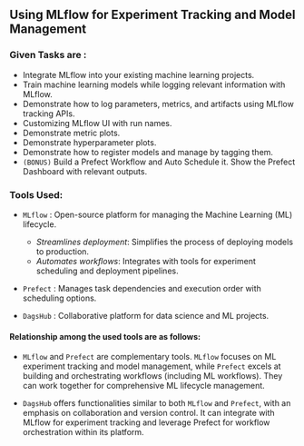 ## Using MLflow for Experiment Tracking and Model Management
### Given Tasks are :
- Integrate MLflow into your existing machine learning projects.
- Train machine learning models while logging relevant information with MLflow.
- Demonstrate how to log parameters, metrics, and artifacts using MLflow tracking APIs.
- Customizing MLflow UI with run names.
- Demonstrate metric plots.
- Demonstrate hyperparameter plots.
- Demonstrate how to register models and manage by tagging them.
- `(BONUS)` Build a Prefect Workflow and Auto Schedule it. Show the Prefect Dashboard with relevant outputs.

### Tools Used:
- `MLflow` : Open-source platform for managing the Machine Learning (ML) lifecycle.
   - *Streamlines deployment*: Simplifies the process of deploying models to production.
   - *Automates workflows*: Integrates with tools for experiment scheduling and deployment pipelines.

- `Prefect` : Manages task dependencies and execution order with scheduling options.
- `DagsHub` : Collaborative platform for data science and ML projects.

#### Relationship among the used tools are as follows: 
- `MLflow` and `Prefect` are complementary tools. `MLflow` focuses on ML experiment tracking and model management, while `Prefect` excels at building and orchestrating workflows (including ML workflows). They can work together for comprehensive ML lifecycle management.

- `DagsHub` offers functionalities similar to both `MLflow` and `Prefect`, with an emphasis on collaboration and version control. It can integrate with MLflow for experiment tracking and leverage Prefect for workflow orchestration within its platform.
